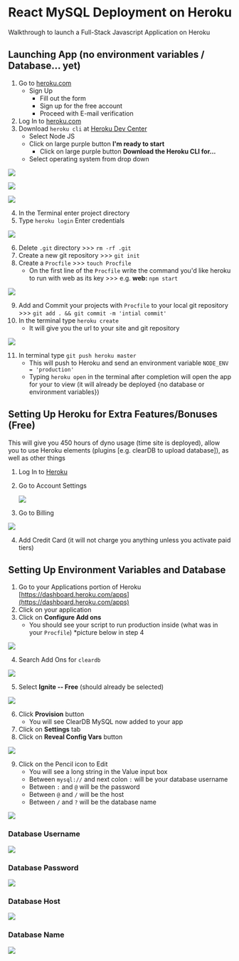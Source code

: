 # React MySQL Deployment on Heroku

Walkthrough to launch a Full-Stack Javascript Application on Heroku

## Launching App (no environment variables / Database... yet)

1. Go to [heroku.com](https://www.heroku.com/)
    - Sign Up
        - Fill out the form
        - Sign up for the free account
        - Proceed with E-mail verification
2. Log In to [heroku.com](https://www.heroku.com/)
3. Download `heroku cli` at [Heroku Dev Center](https://devcenter.heroku.com/start)
    - Select Node JS
    - Click on large purple button **I'm ready to start**
        - Click on large purple button **Download the Heroku CLI for...**
    * Select operating system from drop down

![](heroku_dev_center.png)

![](heroku_dev_center2.png)

![](heroku_dev_center3.png)

4. In the Terminal enter project directory
5. Type `heroku login` Enter credentials

![](terminal_heroku_login.png)

6. Delete `.git` directory >>> `rm -rf .git`
7. Create a new git repository >>> `git init`
8. Create a `Procfile` >>> `touch Procfile`
    - On the first line of the `Procfile` write the command you'd like heroku to run with web as its key >>> e.g. **web:** `npm start`

![](Procfile.png)

9. Add and Commit your projects with `Procfile` to your local git repository >>> `git add . && git commit -m 'intial commit'`
10. In the terminal type `heroku create`
    - It will give you the url to your site and git repository

![](heroku_create.png)

11. In terminal type `git push heroku master`
    -   This will push to Heroku and send an environment variable `NODE_ENV = 'production'`
    -   Typing `heroku open` in the terminal after completion will open the app for your to view (it will already be deployed {no database or environment variables})

## Setting Up Heroku for Extra Features/Bonuses (Free)

This will give you 450 hours of dyno usage (time site is deployed), allow you to use Heroku elements (plugins [e.g. clearDB to upload database]), as well as other things

1. Log In to [Heroku](https://id.heroku.com/login)
2. Go to Account Settings

    ![](heroku_dashboard.png)

3. Go to Billing

![](heroku_account.png)

4. Add Credit Card (it will not charge you anything unless you activate paid tiers)

## Setting Up Environment Variables and Database

1. Go to your Applications portion of Heroku [https://dashboard.heroku.com/apps](https://dashboard.heroku.com/apps)
2. Click on your application
3. Click on **Configure Add ons**
    - You should see your script to run production inside (what was in your `Procfile`) \*picture below in step 4

![](heroku_addons.png)

4. Search Add Ons for `cleardb`

![](heroku_addons2.png)

5. Select **Ignite -- Free** (should already be selected)

![](heroku_cleardb.png)

6. Click **Provision** button
    - You will see ClearDB MySQL now added to your app
7. Click on **Settings** tab
8. Click on **Reveal Config Vars** button

![](heroku_config_vars.png)

9. Click on the Pencil icon to Edit
    - You will see a long string in the Value input box
    - Between `mysql://` and next colon `:` will be your database username
    - Between `:` and `@` will be the password
    - Between `@` and `/` will be the host
    - Between `/` and `?` will be the database name

![](heroku_config_vars2.png)

### Database Username

![](heroku_db_username.png)

### Database Password

![](heroku_db_password.png)

### Database Host

![](heroku_db_host.png)

### Database Name

![](heroku_db_name.png)
